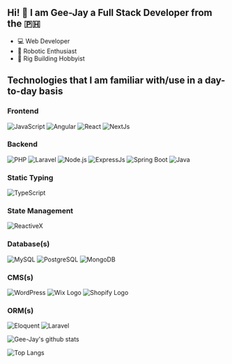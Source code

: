 ## Hi! 👋 I am Gee-Jay a Full Stack Developer from the 🇵🇭

* :computer: Web Developer
* :robot: Robotic Enthusiast
* :hammer: Rig Building Hobbyist

## Technologies that I am familiar with/use in a day-to-day basis

### Frontend

![JavaScript](https://img.shields.io/badge/javascript-%23323330.svg?style=for-the-badge&logo=javascript&logoColor=%23F7DF1E)
![Angular](https://img.shields.io/badge/angular-%230d47a1?style=for-the-badge&logo=angular&logoColor=%23dd0031)
![React](https://img.shields.io/badge/react-%2320232a.svg?style=for-the-badge&logo=react&logoColor=%2361DAFB)
![NextJs](https://img.shields.io/badge/nextjs-%23eeeeee?style=for-the-badge&logo=next.js&logoColor=%23000000)

### Backend

![PHP](https://img.shields.io/badge/php-%23777BB4.svg?style=for-the-badge&logo=php&logoColor=white)
![Laravel](https://img.shields.io/badge/laravel-%23FF2D20.svg?style=for-the-badge&logo=laravel&logoColor=white)
![Node.js](https://img.shields.io/badge/Node.js-43853D?style=for-the-badge&logo=node.js&logoColor=white)
![ExpressJs](https://img.shields.io/badge/express-%23eeeeee?style=for-the-badge&logo=express&logoColor=%23010101)
![Spring Boot](https://img.shields.io/badge/Spring_Boot-green.svg?logo=springboot&logoColor=white)
![Java](https://img.shields.io/badge/-Java-orange?style=flat&logo=java&logoColor=white)

### Static Typing

![TypeScript](https://img.shields.io/badge/Typescript-%233178c6.svg?style=for-the-badge&logo=typescript&logoColor=white)

### State Management

![ReactiveX](https://img.shields.io/badge/rxjs/ngrx/redux/zustand-%23333333?style=for-the-badge&logo=reactivex&logoColor=%23d60090)

### Database(s)

![MySQL](https://img.shields.io/badge/MySQL-%233e6e93?style=for-the-badge&logo=mysql&logoColor=white)
![PostgreSQL](https://img.shields.io/badge/PostgreSQL-316192?style=for-the-badge&logo=postgresql&logoColor=white)
![MongoDB](https://img.shields.io/badge/mongodb-%23023430?style=for-the-badge&logo=mongodb&logoColor=%2300ed64)

### CMS(s)
![WordPress](https://img.shields.io/badge/WordPress-21759B?logo=wordpress)
![Wix Logo](https://img.shields.io/badge/Wix-4B42B7?style=for-the-badge&logo=wix&logoColor=white)
![Shopify Logo](https://img.shields.io/badge/Shopify-9B59B6.svg?logo=shopify&logoColor=white)

### ORM(s)

![Eloquent](https://img.shields.io/badge/laravel_Eloquent-%23FF2D20.svg?style=for-the-badge&logo=laravel&logoColor=white)
![Laravel](https://img.shields.io/badge/prisma-%232d3748?style=for-the-badge&logo=prisma&logoColor=%23ffffff)

![Gee-Jay's github stats](https://github-readme-stats.vercel.app/api?username=swift19&theme=tokyonight&show_icons=true&hide=prs,contribs)

![Top Langs](https://github-readme-stats.vercel.app/api/top-langs/?username=swift19&layout=compact&theme=tokyonight)
